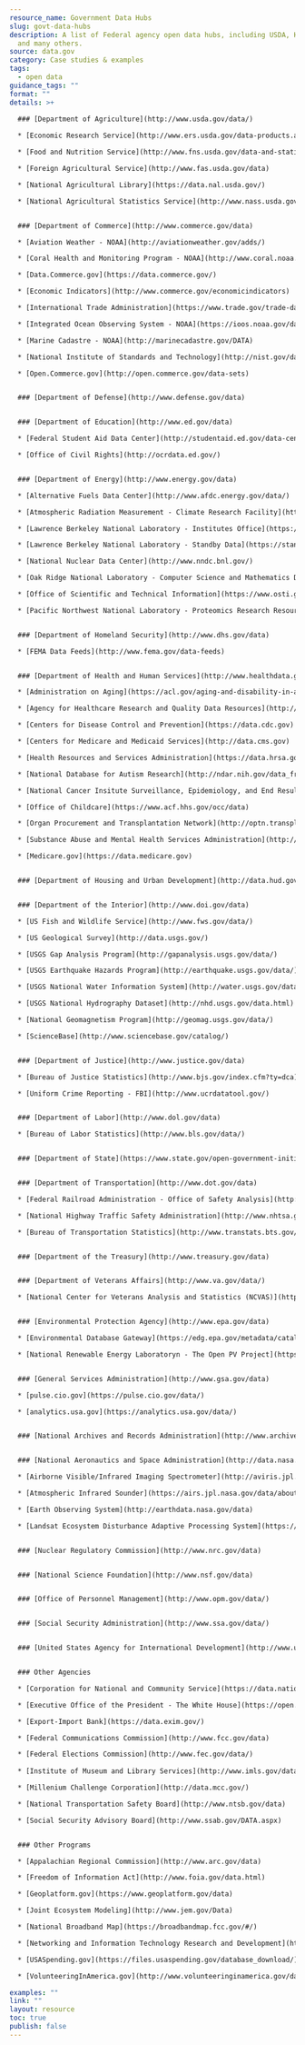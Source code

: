 ```yaml
---
resource_name: Government Data Hubs
slug: govt-data-hubs
description: A list of Federal agency open data hubs, including USDA, HHS, NASA,
  and many others.
source: data.gov
category: Case studies & examples
tags:
  - open data
guidance_tags: ""
format: ""
details: >+
  
  ### [Department of Agriculture](http://www.usda.gov/data/)

  * [Economic Research Service](http://www.ers.usda.gov/data-products.aspx)

  * [Food and Nutrition Service](http://www.fns.usda.gov/data-and-statistics)

  * [Foreign Agricultural Service](http://www.fas.usda.gov/data)

  * [National Agricultural Library](https://data.nal.usda.gov/)

  * [National Agricultural Statistics Service](http://www.nass.usda.gov/Data_and_Statistics/)


  ### [Department of Commerce](http://www.commerce.gov/data)

  * [Aviation Weather - NOAA](http://aviationweather.gov/adds/)

  * [Coral Health and Monitoring Program - NOAA](http://www.coral.noaa.gov/data.html)

  * [Data.Commerce.gov](https://data.commerce.gov/)

  * [Economic Indicators](http://www.commerce.gov/economicindicators)

  * [International Trade Administration](https://www.trade.gov/trade-data-analysis) 

  * [Integrated Ocean Observing System - NOAA](https://ioos.noaa.gov/data/)

  * [Marine Cadastre - NOAA](http://marinecadastre.gov/DATA)

  * [National Institute of Standards and Technology](http://nist.gov/data/)

  * [Open.Commerce.gov](http://open.commerce.gov/data-sets)


  ### [Department of Defense](http://www.defense.gov/data)


  ### [Department of Education](http://www.ed.gov/data)

  * [Federal Student Aid Data Center](http://studentaid.ed.gov/data-center)

  * [Office of Civil Rights](http://ocrdata.ed.gov/)


  ### [Department of Energy](http://www.energy.gov/data)

  * [Alternative Fuels Data Center](http://www.afdc.energy.gov/data/) 

  * [Atmospheric Radiation Measurement - Climate Research Facility](http://www.arm.gov/data)

  * [Lawrence Berkeley National Laboratory - Institutes Office](https://dst.lbl.gov/)

  * [Lawrence Berkeley National Laboratory - Standby Data](https://standby.lbl.gov/)

  * [National Nuclear Data Center](http://www.nndc.bnl.gov/)

  * [Oak Ridge National Laboratory - Computer Science and Mathematics Division](http://www.csm.ornl.gov/data/)

  * [Office of Scientific and Technical Information](https://www.osti.gov/dataexplorer/)

  * [Pacific Northwest National Laboratory - Proteomics Research Resource for Integrative Biology](http://panomics.pnnl.gov/data/) 


  ### [Department of Homeland Security](http://www.dhs.gov/data)

  * [FEMA Data Feeds](http://www.fema.gov/data-feeds)


  ### [Department of Health and Human Services](http://www.healthdata.gov)

  * [Administration on Aging](https://acl.gov/aging-and-disability-in-america/data-and-research)

  * [Agency for Healthcare Research and Quality Data Resources](http://www.ahrq.gov/research/data/index.html)

  * [Centers for Disease Control and Prevention](https://data.cdc.gov) [(2)](http://www.cdc.gov/datastatistics/)

  * [Centers for Medicare and Medicaid Services](http://data.cms.gov)

  * [Health Resources and Services Administration](https://data.hrsa.gov/) ([2](http://datawarehouse.hrsa.gov/))

  * [National Database for Autism Research](http://ndar.nih.gov/data_from_labs.html)

  * [National Cancer Insitute Surveillance, Epidemiology, and End Results Program Turning Cancer Data Into Discovery](http://seer.cancer.gov/data/)

  * [Office of Childcare](https://www.acf.hhs.gov/occ/data)

  * [Organ Procurement and Transplantation Network](http://optn.transplant.hrsa.gov/data/)

  * [Substance Abuse and Mental Health Services Administration](http://www.samhsa.gov/data/)

  * [Medicare.gov](https://data.medicare.gov)


  ### [Department of Housing and Urban Development](http://data.hud.gov)


  ### [Department of the Interior](http://www.doi.gov/data) 

  * [US Fish and Wildlife Service](http://www.fws.gov/data/)

  * [US Geological Survey](http://data.usgs.gov/)

  * [USGS Gap Analysis Program](http://gapanalysis.usgs.gov/data/)

  * [USGS Earthquake Hazards Program](http://earthquake.usgs.gov/data/)

  * [USGS National Water Information System](http://water.usgs.gov/data/)

  * [USGS National Hydrography Dataset](http://nhd.usgs.gov/data.html)

  * [National Geomagnetism Program](http://geomag.usgs.gov/data/)

  * [ScienceBase](http://www.sciencebase.gov/catalog/)


  ### [Department of Justice](http://www.justice.gov/data)

  * [Bureau of Justice Statistics](http://www.bjs.gov/index.cfm?ty=dca)

  * [Uniform Crime Reporting - FBI](http://www.ucrdatatool.gov/)


  ### [Department of Labor](http://www.dol.gov/data)

  * [Bureau of Labor Statistics](http://www.bls.gov/data/)


  ### [Department of State](https://www.state.gov/open-government-initiative/)


  ### [Department of Transportation](http://www.dot.gov/data)

  * [Federal Railroad Administration - Office of Safety Analysis](http://safetydata.fra.dot.gov/)

  * [National Highway Traffic Safety Administration](http://www.nhtsa.gov/Data)

  * [Bureau of Transportation Statistics](http://www.transtats.bts.gov/)


  ### [Department of the Treasury](http://www.treasury.gov/data)


  ### [Department of Veterans Affairs](http://www.va.gov/data/)

  * [National Center for Veterans Analysis and Statistics (NCVAS)](http://www.va.gov/vetdata/)


  ### [Environmental Protection Agency](http://www.epa.gov/data)

  * [Environmental Database Gateway](https://edg.epa.gov/metadata/catalog/main/home.page)

  * [National Renewable Energy Laboratoryn - The Open PV Project](https://openpv.nrel.gov/login.php?dest=data)


  ### [General Services Administration](http://www.gsa.gov/data)

  * [pulse.cio.gov](https://pulse.cio.gov/data/)

  * [analytics.usa.gov](https://analytics.usa.gov/data/)


  ### [National Archives and Records Administration](http://www.archives.gov/data)


  ### [National Aeronautics and Space Administration](http://data.nasa.gov/)

  * [Airborne Visible/Infrared Imaging Spectrometer](http://aviris.jpl.nasa.gov/data/)

  * [Atmospheric Infrared Sounder](https://airs.jpl.nasa.gov/data/about-the-data/processing/)

  * [Earth Observing System](http://earthdata.nasa.gov/data)

  * [Landsat Ecosystem Disturbance Adaptive Processing System](https://landsat.gsfc.nasa.gov/data)


  ### [Nuclear Regulatory Commission](http://www.nrc.gov/data)


  ### [National Science Foundation](http://www.nsf.gov/data)


  ### [Office of Personnel Management](http://www.opm.gov/data/)


  ### [Social Security Administration](http://www.ssa.gov/data/)


  ### [United States Agency for International Development](http://www.usaid.gov/data)


  ### Other Agencies

  * [Corporation for National and Community Service](https://data.nationalservice.gov/)

  * [Executive Office of the President - The White House](https://open.whitehouse.gov/)

  * [Export-Import Bank](https://data.exim.gov/)

  * [Federal Communications Commission](http://www.fcc.gov/data)

  * [Federal Elections Commission](http://www.fec.gov/data/)
   
  * [Institute of Museum and Library Services](http://www.imls.gov/data/)

  * [Millenium Challenge Corporation](http://data.mcc.gov/)

  * [National Transportation Safety Board](http://www.ntsb.gov/data)

  * [Social Security Advisory Board](http://www.ssab.gov/DATA.aspx)


  ### Other Programs  

  * [Appalachian Regional Commission](http://www.arc.gov/data)

  * [Freedom of Information Act](http://www.foia.gov/data.html)

  * [Geoplatform.gov](https://www.geoplatform.gov/data)

  * [Joint Ecosystem Modeling](http://www.jem.gov/Data)

  * [National Broadband Map](https://broadbandmap.fcc.gov/#/)

  * [Networking and Information Technology Research and Development](http://www.nitrd.gov/data/)

  * [USASpending.gov](https://files.usaspending.gov/database_download/)

  * [VolunteeringInAmerica.gov](http://www.volunteeringinamerica.gov/data.cfm)

examples: ""
link: ""
layout: resource
toc: true
publish: false
---
```

